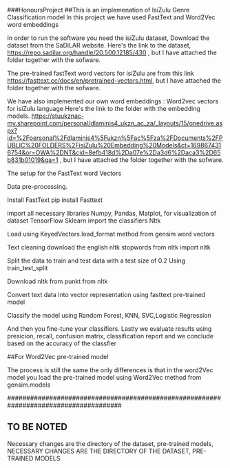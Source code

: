 ###HonoursProject
##This is an implemenation of IsiZulu Genre Classification model
In this project we have used FastText and Word2Vec word embeddings

In order to run the software you need the isiZulu dataset,
Download the dataset from the SaDiLAR website.
Here's the link to the dataset,
https://repo.sadilar.org/handle/20.500.12185/430 , but I have attached the folder together with the sofware.

The pre-trained fastText word vectors for isiZulu are from this link https://fasttext.cc/docs/en/pretrained-vectors.html, but I have attached the folder together with the sofware.

We have also implemented our own word embeddings :
Word2vec vectors for isiZulu language
Here's the link to the folder with the embedding models.
https://stuukznac-my.sharepoint.com/personal/dlaminis4_ukzn_ac_za/_layouts/15/onedrive.aspx?id=%2Fpersonal%2Fdlaminis4%5Fukzn%5Fac%5Fza%2FDocuments%2FPUBLIC%20FOLDERS%2FisiZulu%20Embedding%20Models&ct=1698674316754&or=OWA%2DNT&cid=8efb418d%2Da07e%2Da3d6%2Daca3%2D65b831b01019&ga=1 , but I have attached the folder together with the sofware.

The setup for the FastText word Vectors

Data pre-processing.

Install FastText
pip install Fasttext

import all necessary libraries
Numpy,
Pandas,
Matplot, for visualization of dataset
TensorFlow
Sklearn import the classifiers
Nltk

Load using KeyedVectors.load_format method from gensim word vectors

Text cleaning
download the english nltk stopwords from nltk
import nltk

Split the data to train and test data with a test size of 0.2
Using train_test_split

Download nltk from punkt from nltk

Convert text data into vector representation using fasttext pre-trained model

Classify the model using Random Forest, KNN, SVC,Logistic Regression

And then you fine-tune your classifiers.
Lastly we evaluate results using presicion, recall, confusion matrix, classification report and we conclude based on the accuracy of the classfier

##For Word2Vec pre-trained model

The process is still the same the only differences is that in the word2Vec model you load the pre-trained model using  Word2Vec method from gensim.models



######################################################################################
## TO BE NOTED
Necessary changes are the directory of the dataset, pre-trained models,
NECESSARY CHANGES ARE THE DIRECTORY OF THE DATASET, PRE-TRAINED MODELS

